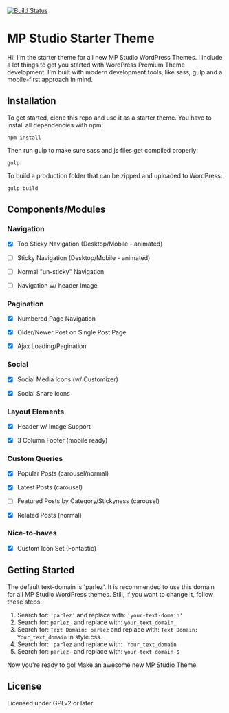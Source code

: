 [![Build Status](https://travis-ci.org/Automattic/_s.svg?branch=master)](https://travis-ci.org/Automattic/_s)

MP Studio Starter Theme
===

Hi! I'm the starter theme for all new MP Studio WordPress Themes. I include a lot things to get you started with WordPress Premium Theme development. I'm built with modern development tools, like sass, gulp and a mobile-first approach in mind.


Installation
---------------

To get started, clone this repo and use it as a starter theme. You have to install all dependencies with npm:

<code>npm install</code>

Then run gulp to make sure sass and js files get compiled properly:

<code>gulp</code>

To build a production folder that can be zipped and uploaded to WordPress:

<code>gulp build</code>


Components/Modules
--------------------

### Navigation

- [x] Top Sticky Navigation (Desktop/Mobile - animated)
- [ ] Sticky Navigation (Desktop/Mobile - animated)
- [ ] Normal "un-sticky" Navigation
- [ ] Navigation w/ header Image


### Pagination

- [x] Numbered Page Navigation
- [x] Older/Newer Post on Single Post Page
- [x] Ajax Loading/Pagination


### Social

- [x] Social Media Icons (w/ Customizer)
- [x] Social Share Icons


### Layout Elements

- [x] Header w/ Image Support
- [x] 3 Column Footer (mobile ready)


### Custom Queries

- [x] Popular Posts (carousel/normal)
- [x] Latest Posts (carousel)
- [ ] Featured Posts by Category/Stickyness (carousel)
- [x] Related Posts (normal) 


### Nice-to-haves

- [x] Custom Icon Set (Fontastic)



Getting Started
---------------

The default text-domain is 'parlez'. It is recommended to use this domain for all MP Studio WordPress themes. Still, if you want to change it, follow these steps:

1. Search for: `'parlez'` and replace with: `'your-text-domain'`
2. Search for: `parlez_` and replace with: `your_text_domain_`
3. Search for: `Text Domain: parlez` and replace with: `Text Domain: Your_text_domain` in style.css.
4. Search for: <code>&nbsp;parlez</code> and replace with: <code>&nbsp;Your_text_domain</code>
5. Search for: `parlez-` and replace with: `your-text-domain-`s


Now you're ready to go! Make an awesome new MP Studio Theme.


License
--------
Licensed under GPLv2 or later